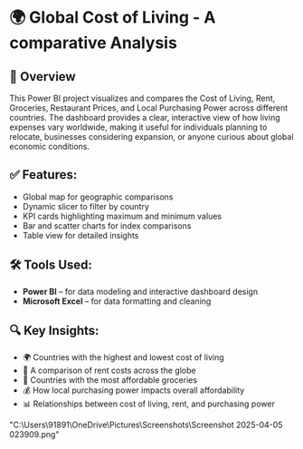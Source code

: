 # 🌍 Global Cost of Living - A comparative Analysis 

## 📌 Overview

This Power BI project visualizes and compares the Cost of Living, Rent, Groceries, Restaurant Prices, and Local Purchasing Power across different countries. 
The dashboard provides a clear, interactive view of how living expenses vary worldwide, making it useful for individuals planning to relocate, businesses considering expansion, or anyone curious about global economic conditions.

## ✅ Features:
- Global map for geographic comparisons
- Dynamic slicer to filter by country 
- KPI cards highlighting maximum and minimum values
- Bar and scatter charts for index comparisons
- Table view for detailed insights

## 🛠 Tools Used:
- **Power BI** – for data modeling and interactive dashboard design  
- **Microsoft Excel** – for data formatting and cleaning  

## 🔍 Key Insights:

- 🌍 Countries with the highest and lowest cost of living  
- 🏡 A comparison of rent costs across the globe  
- 🛒 Countries with the most affordable groceries
- 💰 How local purchasing power impacts overall affordability  
- 📊 Relationships between cost of living, rent, and purchasing power

"C:\Users\91891\OneDrive\Pictures\Screenshots\Screenshot 2025-04-05 023909.png"

